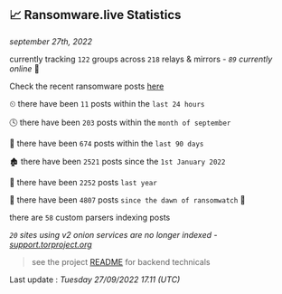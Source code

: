 
## 📈 Ransomware.live Statistics
_september 27th, 2022_

currently tracking `122` groups across `218` relays & mirrors - _`89` currently online_ 📡

Check the recent ransomware posts [here](https://www.ransomware.live/#/recentposts)


⏲ there have been `11` posts within the `last 24 hours`

🕓 there have been `203` posts within the `month of september`

📅 there have been `674` posts within the `last 90 days`

🏚 there have been `2521` posts since the `1st January 2022`

🚀 there have been `2252` posts `last year`

🦕 there have been `4807` posts `since the dawn of ransomwatch` 🐣

there are `58` custom parsers indexing posts

_`20` sites using v2 onion services are no longer indexed - [support.torproject.org](https://support.torproject.org/onionservices/v2-deprecation/)_

> see the project [README](https://github.com/jmousqueton/ransomwatch#readme) for backend technicals



Last update : _Tuesday 27/09/2022 17.11 (UTC)_

